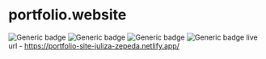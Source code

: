 # portfolio.website
![Generic badge](https://img.shields.io/badge/HTML-blue.svg)
![Generic badge](https://img.shields.io/badge/CSS-brightgreen.svg) 
![Generic badge](https://img.shields.io/badge/SCSS-purple.svg) 
![Generic badge](https://img.shields.io/badge/JAVASCRIPT-yellow.svg) 
live url - https://portfolio-site-juliza-zepeda.netlify.app/
